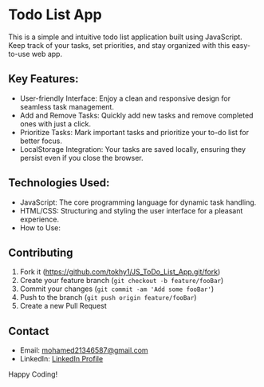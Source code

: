 # Todo List App

This is a simple and intuitive todo list application built using JavaScript. Keep track of your tasks, set priorities, and stay organized with this easy-to-use web app.

## Key Features:

- User-friendly Interface: Enjoy a clean and responsive design for seamless task management.
- Add and Remove Tasks: Quickly add new tasks and remove completed ones with just a click.
- Prioritize Tasks: Mark important tasks and prioritize your to-do list for better focus.
- LocalStorage Integration: Your tasks are saved locally, ensuring they persist even if you close the browser.

## Technologies Used:

- JavaScript: The core programming language for dynamic task handling.
- HTML/CSS: Structuring and styling the user interface for a pleasant experience.
- How to Use:

## Contributing

1. Fork it (<https://github.com/tokhy1/JS_ToDo_List_App.git/fork>)
2. Create your feature branch (`git checkout -b feature/fooBar`)
3. Commit your changes (`git commit -am 'Add some fooBar'`)
4. Push to the branch (`git push origin feature/fooBar`)
5. Create a new Pull Request

## Contact 
- Email: <mohamed21346587@gmail.com>
- LinkedIn: [LinkedIn Profile](https://www.linkedin.com/in/mohamed-ashraf-abd-elmoneam-409538246?lipi=urn%3Ali%3Apage%3Ad_flagship3_profile_view_base_contact_details%3BgLq%2BPh0QQX62Mwzt3ozQGQ%3D%3D)


Happy Coding!
